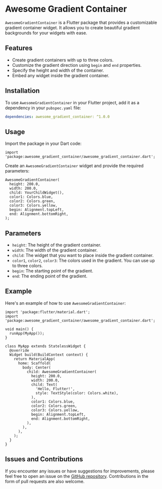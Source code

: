 # Awesome Gradient Container

`AwesomeGradientContainer` is a Flutter package that provides a customizable gradient container widget. It allows you to create beautiful gradient backgrounds for your widgets with ease.

## Features

- Create gradient containers with up to three colors.
- Customize the gradient direction using `begin` and `end` properties.
- Specify the height and width of the container.
- Embed any widget inside the gradient container.


## Installation
To use `AwesomeGradientContainer` in your Flutter project, add it as a dependency in your `pubspec.yaml` file:


```yaml
dependencies: awesome_gradient_container: ^1.0.0
```
## Usage
Import the package in your Dart code:
``` pack
import 'package:awesome_gradient_container/awesome_gradient_container.dart'; 
```
Create an `AwesomeGradientContainer` widget and provide the required parameters:

```
AwesomeGradientContainer(
  height: 200.0,
  width: 200.0,
  child: YourChildWidget(),
  color1: Colors.blue,
  color2: Colors.green,
  color3: Colors.yellow,
  begin: Alignment.topLeft,
  end: Alignment.bottomRight,
);
```

## Parameters

-   `height`: The height of the gradient container.
-   `width`: The width of the gradient container.
-   `child`: The widget that you want to place inside the gradient container.
-   `color1`, `color2`, `color3`: The colors used in the gradient. You can use up to three colors.
-   `begin`: The starting point of the gradient.
-   `end`: The ending point of the gradient.

##  Example
Here's an example of how to use `AwesomeGradientContainer`:

```
import 'package:flutter/material.dart';
import 'package:awesome_gradient_container/awesome_gradient_container.dart';

void main() {
  runApp(MyApp());
}

class MyApp extends StatelessWidget {
  @override
  Widget build(BuildContext context) {
    return MaterialApp(
      home: Scaffold(
        body: Center(
          child: AwesomeGradientContainer(
            height: 200.0,
            width: 200.0,
            child: Text(
              'Hello, Flutter!',
              style: TextStyle(color: Colors.white),
            ),
            color1: Colors.blue,
            color2: Colors.green,
            color3: Colors.yellow,
            begin: Alignment.topLeft,
            end: Alignment.bottomRight,
          ),
        ),
      ),
    );
  }
}
```

## Issues and Contributions

If you encounter any issues or have suggestions for improvements, please feel free to open an issue on the [GitHub repository](https://github.com/goswamijay). Contributions in the form of pull requests are also welcome.